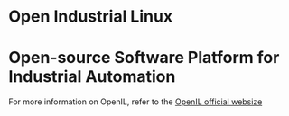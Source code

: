 # Open Industrial Linux
# Open-source Software Platform for Industrial Automation

For more information on OpenIL, refer to the [OpenIL official websize](https://www.openil.org)
